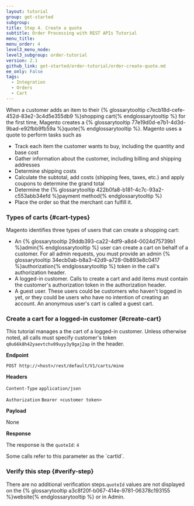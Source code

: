 ```yaml
---
layout: tutorial
group: get-started
subgroup:
title: Step 4. Create a quote
subtitle: Order Processing with REST APIs Tutorial
menu_title:
menu_order: 4
level3_menu_node:
level3_subgroup: order-tutorial
version: 2.1
github_link: get-started/order-tutorial/order-create-quote.md
ee_only: False
tags:
  - Integration
  - Orders
  - Cart
---
```


When a customer adds an item to their {% glossarytooltip c7ecb18d-cefe-452d-83e2-3c4d5e355db9 %}shopping cart{% endglossarytooltip %} for the first time, Magento creates a {% glossarytooltip 77e19d0d-e7b1-4d3d-9bad-e92fbb9fb59a %}quote{% endglossarytooltip %}. Magento uses a quote to perform tasks such as

* Track each item the customer wants to buy, including the quantity and base cost
* Gather information about the customer, including billing and shipping addresses
* Determine shipping costs
* Calculate the subtotal, add costs (shipping fees, taxes, etc.) and apply coupons to determine the grand total
* Determine the {% glossarytooltip 422b0fa8-b181-4c7c-93a2-c553abb34efd %}payment method{% endglossarytooltip %}
* Place the order so that the merchant can fulfill it.

### Types of carts {#cart-types}
Magento identifies three types of users that can create a shopping cart:

* An {% glossarytooltip 29ddb393-ca22-4df9-a8d4-0024d75739b1 %}admin{% endglossarytooltip %} user can create a cart on behalf of a customer. For all admin requests, you must provide an admin {% glossarytooltip 34ecb0ab-b8a3-42d9-a728-0b893e8c0417 %}authorization{% endglossarytooltip %} token in the call's authorization header.
* A logged-in customer. Calls to create a cart and add items must contain the customer's authorization token in the authorization header.
* A guest user. These users could be customers who haven't logged in yet, or they could be users who have no intention of creating an account. An anonymous user's cart is called a guest cart.

### Create a cart for a logged-in customer {#create-cart}
This tutorial manages a the cart of a logged-in customer. Unless otherwise noted, all calls must specify customer's token `q0u66k8h42yaevtchv09uyy3y9gaj2ap` in the header.

**Endpoint**

`POST http://<host>/rest/default/V1/carts/mine`

**Headers**

`Content-Type` `application/json`

`Authorization` `Bearer <customer token>`

**Payload**

None

**Response**

The response is the `quoteId`: `4`

<div class="bs-callout bs-callout-info" id="info" markdown="1">
Some calls refer to this parameter as the `cartId`.
</div>


### Verify this step {#verify-step}

There are no additional verification steps.`quoteId` values are not displayed on the {% glossarytooltip a3c8f20f-b067-414e-9781-06378c193155 %}website{% endglossarytooltip %} or in Admin.
